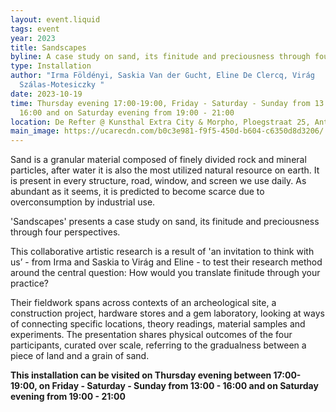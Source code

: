 ```yaml
---
layout: event.liquid
tags: event
year: 2023
title: Sandscapes
byline: A case study on sand, its finitude and preciousness through four perspectives.
type: Installation
author: "Irma Földényi, Saskia Van der Gucht, Eline De Clercq, Virág
  Szálas-Motesiczky "
date: 2023-10-19
time: Thursday evening 17:00-19:00, Friday - Saturday - Sunday from 13:00 -
  16:00 and on Saturday evening from 19:00 - 21:00
location: De Refter @ Kunsthal Extra City & Morpho, Ploegstraat 25, Antwerpen
main_image: https://ucarecdn.com/b0c3e981-f9f5-450d-b604-c6350d8d3206/
---
```

Sand is a granular material composed of finely divided rock and mineral particles, after water it is also the most utilized natural resource on earth. It is present in every structure, road, window, and screen we use daily. As abundant as it seems, it is predicted to become scarce due to overconsumption by industrial use.

'Sandscapes' presents a case study on sand, its finitude and preciousness through four perspectives.

This collaborative artistic research is a result of 'an invitation to think with us’ - from Irma and Saskia to Virág and Eline - to test their research method around the central question: How would you translate finitude through your practice?

Their fieldwork spans across contexts of an archeological site, a construction project, hardware stores and a gem laboratory, looking at ways of connecting specific locations, theory readings, material samples and experiments. The presentation shares physical outcomes of the four participants, curated over scale, referring to the gradualness between a piece of land and a grain of sand.

**This installation can be visited on Thursday evening between 17:00-19:00, on Friday - Saturday - Sunday from 13:00 - 16:00 and on Saturday evening from 19:00 - 21:00**